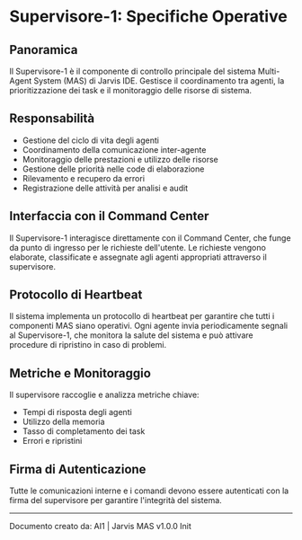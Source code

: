 # Supervisore-1: Specifiche Operative

## Panoramica
Il Supervisore-1 è il componente di controllo principale del sistema Multi-Agent System (MAS) di Jarvis IDE. Gestisce il coordinamento tra agenti, la prioritizzazione dei task e il monitoraggio delle risorse di sistema.

## Responsabilità
- Gestione del ciclo di vita degli agenti
- Coordinamento della comunicazione inter-agente
- Monitoraggio delle prestazioni e utilizzo delle risorse
- Gestione delle priorità nelle code di elaborazione
- Rilevamento e recupero da errori
- Registrazione delle attività per analisi e audit

## Interfaccia con il Command Center
Il Supervisore-1 interagisce direttamente con il Command Center, che funge da punto di ingresso per le richieste dell'utente. Le richieste vengono elaborate, classificate e assegnate agli agenti appropriati attraverso il supervisore.

## Protocollo di Heartbeat
Il sistema implementa un protocollo di heartbeat per garantire che tutti i componenti MAS siano operativi. Ogni agente invia periodicamente segnali al Supervisore-1, che monitora la salute del sistema e può attivare procedure di ripristino in caso di problemi.

## Metriche e Monitoraggio
Il supervisore raccoglie e analizza metriche chiave:
- Tempi di risposta degli agenti
- Utilizzo della memoria
- Tasso di completamento dei task
- Errori e ripristini

## Firma di Autenticazione
Tutte le comunicazioni interne e i comandi devono essere autenticati con la firma del supervisore per garantire l'integrità del sistema.

---

Documento creato da: AI1 | Jarvis MAS v1.0.0 Init 
